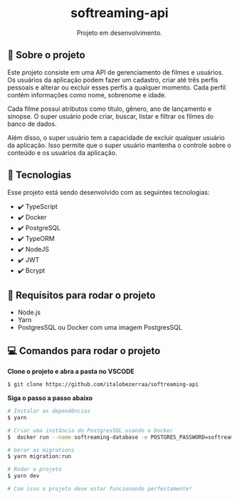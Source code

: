 <h1 align="center"> softreaming-api </h1>

<p align="center">
Projeto em desenvolvimento. 
</p>

## 📑 Sobre o projeto

Este projeto consiste em uma API de gerenciamento de filmes e usuários. Os usuários da aplicação podem fazer um cadastro, criar até três perfis pessoais e alterar ou excluir esses perfis a qualquer momento. Cada perfil contém informações como nome, sobrenome e idade.

Cada filme possui atributos como título, gênero, ano de lançamento e sinopse. O super usuário pode criar, buscar, listar e filtrar os filmes do banco de dados.

Além disso, o super usuário tem a capacidade de excluir qualquer usuário da aplicação. Isso permite que o super usuário mantenha o controle sobre o conteúdo e os usuários da aplicação.

## 🚀 Tecnologias

Esse projeto está sendo desenvolvido com as seguintes tecnologias:

- ✔️ TypeScript
- ✔️ Docker
- ✔️ PostgreSQL
- ✔️ TypeORM
- ✔️ NodeJS
- ✔️ JWT
- ✔️ Bcrypt

## 💾 Requisitos para rodar o projeto

- Node.js
- Yarn
- PostgresSQL ou Docker com uma imagem PostgresSQL

## 💻 Comandos para rodar o projeto

**Clone o projeto e abra a pasta no VSCODE**

```bash
$ git clone https://github.com/italobezerraa/softreaming-api
```

**Siga o passo a passo abaixo**

```bash
# Instalar as dependências
$ yarn

# Criar uma instância do PostgresSQL usando o Docker
$  docker run --name softreaming-database -e POSTGRES_PASSWORD=softreaming -p 5432:5432 -d postgres

# Gerar as migrations
$ yarn migration:run

# Rodar o projeto
$ yarn dev

# Com isso o projeto deve estar funcionando perfeitamente!
```
